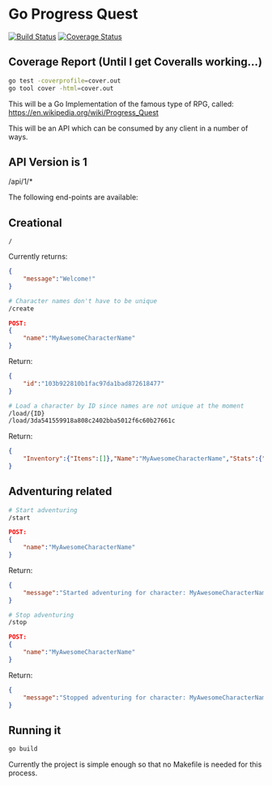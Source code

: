 Go Progress Quest
=================

[![Build Status](https://travis-ci.org/Skarlso/goprogressquest.svg?branch=master)](https://travis-ci.org/Skarlso/goprogressquest) [![Coverage Status](https://coveralls.io/repos/github/Skarlso/goprogressquest/badge.svg?branch=master)](https://coveralls.io/github/Skarlso/goprogressquest?branch=master)

Coverage Report (Until I get Coveralls working...)
--------------------------------------------------

```bash
go test -coverprofile=cover.out
go tool cover -html=cover.out
```


This will be a Go Implementation of the famous type of RPG, called:
https://en.wikipedia.org/wiki/Progress_Quest

This will be an API which can be consumed by any client in a number of ways.

API Version is 1
----------------

/api/1/*

The following end-points are available:

Creational
----------

```
/
```
Currently returns:
```json
{
    "message":"Welcome!"
}
```

```bash
# Character names don't have to be unique
/create
```
```json
POST:
{
    "name":"MyAwesomeCharacterName"
}
```
Return:
```json
{
    "id":"103b922810b1fac97da1bad872618477"
}
```

```bash
# Load a character by ID since names are not unique at the moment
/load/{ID}
/load/3da541559918a808c2402bba5012f6c60b27661c
```

Return:
```json
{
    "Inventory":{"Items":[]},"Name":"MyAwesomeCharacterName","Stats":{"Str":0,"Agi":0,"In":0,"Per":0,"Chr":0,"Lck":0},"ID":"3da541559918a808c2402bba5012f6c60b27661c","Gold":0
}
```

Adventuring related
-------------------

```bash
# Start adventuring
/start
```

```json
POST:
{
    "name":"MyAwesomeCharacterName"
}
```
Return:
```json
{
    "message":"Started adventuring for character: MyAwesomeCharacterName"
}
```

```bash
# Stop adventuring
/stop
```
```json
POST:
{
    "name":"MyAwesomeCharacterName"
}
```
Return:
```json
{
    "message":"Stopped adventuring for character: MyAwesomeCharacterName"
}
```

Running it
----------

```bash
go build
```

Currently the project is simple enough so that no Makefile is needed for this process.
